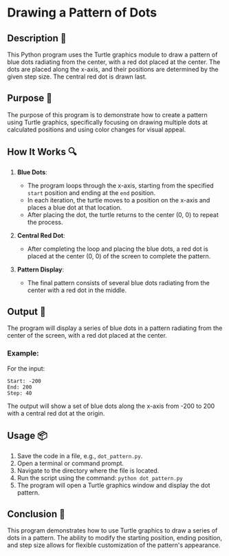# Drawing a Pattern of Dots

## Description 📝

This Python program uses the Turtle graphics module to draw a pattern of blue dots radiating from the center, with a red dot placed at the center. The dots are placed along the x-axis, and their positions are determined by the given step size. The central red dot is drawn last.

## Purpose 🎯

The purpose of this program is to demonstrate how to create a pattern using Turtle graphics, specifically focusing on drawing multiple dots at calculated positions and using color changes for visual appeal.

## How It Works 🔍

1. **Blue Dots**:

    - The program loops through the x-axis, starting from the specified `start` position and ending at the `end` position.
    - In each iteration, the turtle moves to a position on the x-axis and places a blue dot at that location.
    - After placing the dot, the turtle returns to the center (0, 0) to repeat the process.

2. **Central Red Dot**:

    - After completing the loop and placing the blue dots, a red dot is placed at the center (0, 0) of the screen to complete the pattern.

3. **Pattern Display**:
    - The final pattern consists of several blue dots radiating from the center with a red dot in the middle.

## Output 📜

The program will display a series of blue dots in a pattern radiating from the center of the screen, with a red dot placed at the center.

### Example:

For the input:

```
Start: -200
End: 200
Step: 40
```

The output will show a set of blue dots along the x-axis from -200 to 200 with a central red dot at the origin.

## Usage 📦

1. Save the code in a file, e.g., `dot_pattern.py`.
2. Open a terminal or command prompt.
3. Navigate to the directory where the file is located.
4. Run the script using the command:
   `python dot_pattern.py`
5. The program will open a Turtle graphics window and display the dot pattern.

## Conclusion 🚀

This program demonstrates how to use Turtle graphics to draw a series of dots in a pattern. The ability to modify the starting position, ending position, and step size allows for flexible customization of the pattern's appearance.
